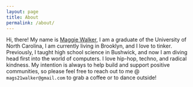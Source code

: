 ```yaml
---
layout: page
title: About
permalink: /about/
---
```


Hi, there! My name is [Maggie Walker], I am a graduate of the University of North Carolina, I am currently living in Brooklyn, and I love to tinker. Previously, I taught high school science in Bushwick, and now I am diving head first into the world of computers. I love hip-hop, techno, and radical kindness. My intention is always to help build and support positive communities, so please feel free to reach out to me @ `mags21walker@gmail.com` to grab a coffee or to dance outside! 

[Maggie Walker]: http://maggiewalker.github.io
